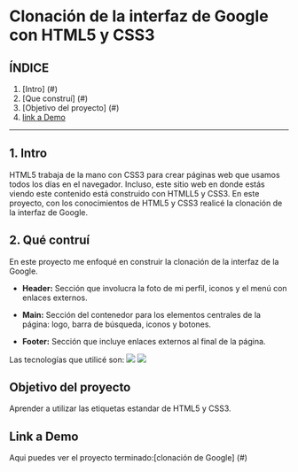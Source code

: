 # Clonación de la interfaz de Google con HTML5 y CSS3

## **ÍNDICE**

1. [Intro] (#)
2. [Que construí] (#)
3. [Objetivo del proyecto] (#)
4. [link a Demo](#)
****

## 1. Intro
HTML5 trabaja de la mano con CSS3 para crear páginas web que usamos todos los días en el navegador. Incluso, este sitio web en donde estás viendo este contenido está construido con HTMLL5 y CSS3. En este proyecto, con los conocimientos de HTML5 y CSS3 realicé la clonación de la interfaz de Google.

## 2. Qué contruí

 En este proyecto me enfoqué en construir la clonación de la interfaz de la Google.

 * **Header:** Sección que involucra la foto de mi perfil, iconos y el menú con enlaces externos.

 * **Main:** Sección del contenedor para los elementos centrales de la página: logo, barra de 
 búsqueda, iconos y botones.

 * **Footer:** Sección que incluye enlaces externos al final de la página.

Las tecnologías que utilicé son:
<img src="https://img.shields.io/badge/HTML5-E34F26?style=for-the-badge&logo=html5&logoColor=white">
<img src="https://img.shields.io/badge/CSS3-1572B6?style=for-the-badge&logo=css3&logoColor=white">

## Objetivo del proyecto 
Aprender a utilizar las etiquetas estandar de HTML5 y CSS3.
## Link a Demo
Aqui puedes ver el proyecto terminado:[clonación de Google] (#)

